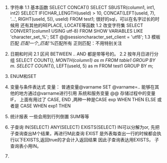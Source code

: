 1. 字符串 
1.1 基本函数
      SELECT CONCAT()
        SELECT SBUSTR(column1, int1, int2)
        SELECT IF(CHAR_LENGTH(useId) > 10, CONCAT(LEFT(useId, 7), '...', RIGHT(useId, 5)), useId) FROM test1;  很好的sql，可以在名字过长的时候用
        还有其他的REPLACE, LOCATE等函数
1.2 改变字符集
    SELECT CONVERT(column1 USING utf-8) FROM
    SHOW VARIABLES LIKE 'character_set\_%';
    SET @@sessioncharacter_set_client = 'utf8';
1.3 模板匹配
    _匹配一个\_匹配_ %匹配所有
    正则匹配：不用特别关注
2. 日期和时间
2.1 区间
    BETWEEN .. AND  都是带等号的。
2.2 按年月日进行分组
    SELECT COUNT(*), MONTH(column1) as m FROM table1 GROUP BY m.
    SELECT COUNT(*), LEFT(useId, 5) as m FROM test1 GROUP BY m;
3. ENUM和SET
4. 变量与条件表达式
        变量：
            普通变量@varname  SET @varname=..  能够在其他的地方通过@varname进行引用
            系统和服务变量 @@
            存储过程中的变量
        IF， 上面有用过了
        CASE, END ,两种一种是CASE exp WHEN THEN ELSE 或者是 CASE WHEN exp1 THEN
5. 统计报表
        一些会用到行列倒置 SUM等等

6. 子查询
    IN(SELECT)  ANY(SELECT) EXISTS(SELECT)
    IN可以分解为or, 先把子查询查出M个结果，再进行M此查询
    EXIST 是外表每查出一行的时候都会执行以下EXISTS,返回true的才会计入返回结果
    因此子查询表达用EXISTS， 子查询表小用IN。

7. 


    